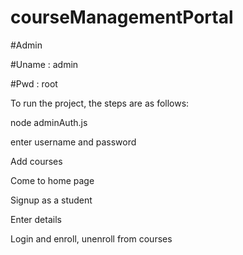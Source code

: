 # courseManagementPortal

#Admin

#Uname : admin

#Pwd : root

To run the project, the steps are as follows:

  node adminAuth.js
  
  enter username and password
  
  Add courses
  
  
  Come to home page
  
  Signup as a student
  
  Enter details
  
  
  Login and enroll, unenroll from courses

